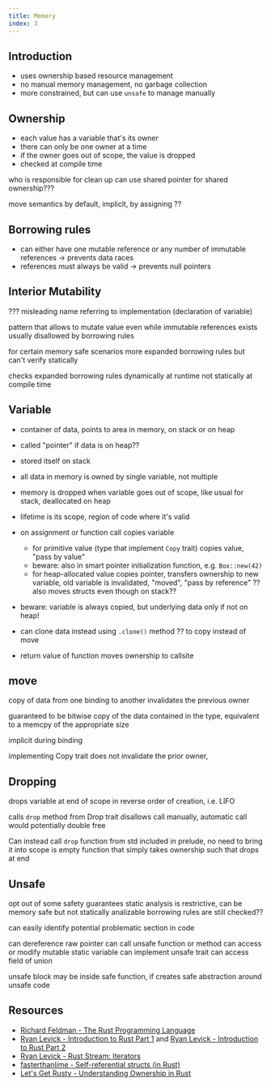 ```yaml
---
title: Memory
index: 3
---
```


## Introduction

- uses ownership based resource management
- no manual memory management, no garbage collection
- more constrained, but can use `unsafe` to manage manually



## Ownership

- each value has a variable that's its owner
- there can only be one owner at a time
- if the owner goes out of scope, the value is dropped
- checked at compile time

who is responsible for clean up
can use shared pointer for shared ownership???

move semantics by default, implicit, by assigning ??



## Borrowing rules

- can either have one mutable reference or any number of immutable references
-> prevents data races
- references must always be valid
-> prevents null pointers



## Interior Mutability
??? misleading name referring to implementation (declaration of variable)

pattern that allows to mutate value even while immutable references exists
usually disallowed by borrowing rules

for certain memory safe scenarios
more expanded borrowing rules
but can't verify statically

checks expanded borrowing rules dynamically at runtime
not statically at compile time



## Variable

- container of data, points to area in memory, on stack or on heap
- called "pointer" if data is on heap??
- stored itself on stack
- all data in memory is owned by single variable, not multiple
- memory is dropped when variable goes out of scope, like usual for stack, deallocated on heap

- lifetime is its scope, region of code where it's valid
- on assignment or function call copies variable
  - for primitive value (type that implement `Copy` trait) copies value, "pass by value"
  - beware: also in smart pointer initialization function, e.g. `Box::new(42)`
  - for heap-allocated value copies pointer, transfers ownership to new variable, old variable is invalidated, "moved", "pass by reference"
  ?? also moves structs even though on stack??
- beware: variable is always copied, but underlying data only if not on heap!
- can clone data instead using `.clone()` method
?? to copy instead of move
- return value of function moves ownership to callsite



## move

copy of data from one binding to another
invalidates the previous owner

guaranteed to be bitwise copy of the data contained in the type, equivalent to a memcpy of the appropriate size

implicit during binding

implementing Copy trait does not invalidate the prior owner,



## Dropping

drops variable at end of scope
in reverse order of creation, i.e. LIFO

calls `drop` method from Drop trait
disallows call manually, automatic call would potentially double free

Can instead call `drop` function from std
included in prelude, no need to bring it into scope
is empty function that simply takes ownership such that drops at end



## Unsafe

opt out of some safety guarantees
static analysis is restrictive, can be memory safe but not statically analizable
borrowing rules are still checked??

can easily identify potential problematic section in code

can dereference raw pointer
can call unsafe function or method
can access or modify mutable static variable
can implement unsafe trait
can access field of union

unsafe block may be inside safe function, if creates safe abstraction around unsafe code





## Resources

- [Richard Feldman - The Rust Programming Language](https://frontendmasters.com/courses/rust/)
- [Ryan Levick - Introduction to Rust Part 1](https://youtube.com/watch?v=WnWGO-tLtLA) and [Ryan Levick - Introduction to Rust Part 2](https://youtube.com/watch?v=lLWchWTUFOQ)
- [Ryan Levick - Rust Stream: Iterators](https://youtube.com/watch?v=7I11degAElQ)
- [fasterthanlime - Self-referential structs (in Rust)](https://youtube.com/watch?v=xNrglKGi-7o)
- [Let's Get Rusty - Understanding Ownership in Rust](https://youtube.com/watch?v=VFIOSWy93H0&list=PLai5B987bZ9CoVR-QEIN9foz4QCJ0H2Y8&index=4)
